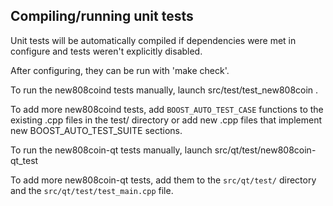 Compiling/running unit tests
------------------------------------

Unit tests will be automatically compiled if dependencies were met in configure
and tests weren't explicitly disabled.

After configuring, they can be run with 'make check'.

To run the new808coind tests manually, launch src/test/test_new808coin .

To add more new808coind tests, add `BOOST_AUTO_TEST_CASE` functions to the existing
.cpp files in the test/ directory or add new .cpp files that
implement new BOOST_AUTO_TEST_SUITE sections.

To run the new808coin-qt tests manually, launch src/qt/test/new808coin-qt_test

To add more new808coin-qt tests, add them to the `src/qt/test/` directory and
the `src/qt/test/test_main.cpp` file.
